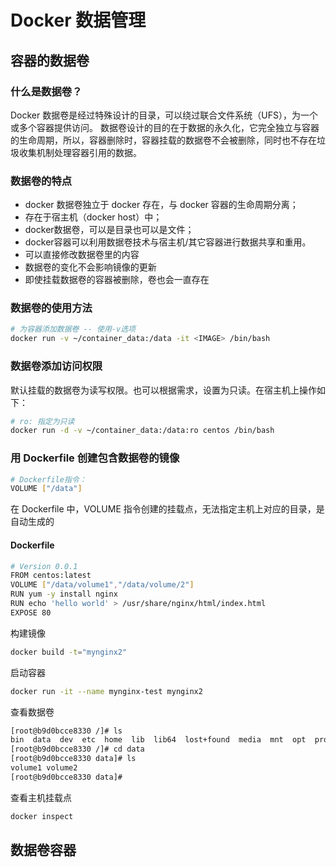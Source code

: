# Docker 数据管理

## 容器的数据卷

### 什么是数据卷？

Docker 数据卷是经过特殊设计的目录，可以绕过联合文件系统（UFS），为一个或多个容器提供访问。
数据卷设计的目的在于数据的永久化，它完全独立与容器的生命周期，所以，容器删除时，容器挂载的数据卷不会被删除，同时也不存在垃圾收集机制处理容器引用的数据。

### 数据卷的特点

- docker 数据卷独立于 docker 存在，与 docker 容器的生命周期分离；
- 存在于宿主机（docker host）中；
- docker数据卷，可以是目录也可以是文件；
- docker容器可以利用数据卷技术与宿主机/其它容器进行数据共享和重用。
- 可以直接修改数据卷里的内容
- 数据卷的变化不会影响镜像的更新
- 即使挂载数据卷的容器被删除，卷也会一直存在

### 数据卷的使用方法

```sh
# 为容器添加数据卷 -- 使用-v选项
docker run -v ~/container_data:/data -it <IMAGE> /bin/bash
```

### 数据卷添加访问权限

默认挂载的数据卷为读写权限。也可以根据需求，设置为只读。在宿主机上操作如下：

```sh
# ro: 指定为只读
docker run -d -v ~/container_data:/data:ro centos /bin/bash
```

### 用 Dockerfile 创建包含数据卷的镜像

```sh
# Dockerfile指令：
VOLUME ["/data"]
```

在 Dockerfile 中，VOLUME 指令创建的挂载点，无法指定主机上对应的目录，是自动生成的

#### Dockerfile

```sh
# Version 0.0.1
FROM centos:latest
VOLUME ["/data/volume1","/data/volume/2"]
RUN yum -y install nginx
RUN echo 'hello world' > /usr/share/nginx/html/index.html
EXPOSE 80
```

构建镜像

```sh
docker build -t="mynginx2"
```

启动容器

```sh
docker run -it --name mynginx-test mynginx2
```

查看数据卷

```sh
[root@b9d0bcce8330 /]# ls
bin  data  dev	etc  home  lib	lib64  lost+found  media  mnt  opt  proc  root	run  sbin  srv	sys  tmp  usr  var
[root@b9d0bcce8330 /]# cd data
[root@b9d0bcce8330 data]# ls
volume1 volume2
[root@b9d0bcce8330 data]#
```

查看主机挂载点

```sh
docker inspect
```

## 数据卷容器

